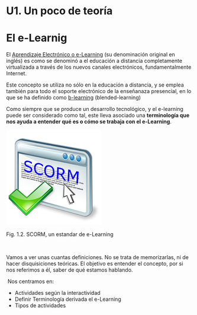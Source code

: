 
# U1. Un poco de teoría

# El e-Learnig

El [Aprendizaje Electrónico o e-Learning](http://es.wikipedia.org/wiki/E-learning) (su denominación original en inglés) es como se denominó a el educación a distancia completamente virtualizada a través de los nuevos canales electrónicos, fundamentalmente Internet.

Este concepto se utiliza no sólo en la educación a distancia, y se emplea también para todo el soporte electrónico de la enseñanaza presencial, en lo que se ha definido como [b-learning](http://es.wikipedia.org/wiki/Blended_learning) (blended-learning)

Como siempre que se produce un desarrollo tecnológico, y el e-learning puede ser considerado como tal, este lleva asociado una **terminología que nos ayuda a entender qué es o cómo se trabaja con el e-Learning**.

![](img/scorm.png)

Fig. 1.2. SCORM, un estandar de e-Learning

 

Vamos a ver unas cuantas definiciones. No se trata de memorizarlas, ni de hacer disquisiciones teóricas. El objetivo es entender el concepto, por si nos referimos a él, saber de qué estamos hablando.

 Nos centramos en:

- Actividades según la interactividad
- Definir Terminología derivada el e-Learning
- Tipos de actividades


